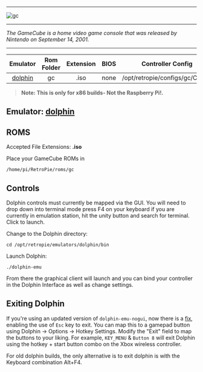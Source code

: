 ***
![gc](https://cloud.githubusercontent.com/assets/10035308/18609175/be037df8-7cb8-11e6-918b-a57a12ebb601.png)
***
_The GameCube is a home video game console that was released by Nintendo on September 14, 2001._
***

| Emulator | Rom Folder | Extension | BIOS |  Controller Config |
| :---: | :---: | :---: | :---: | :---: |
| [dolphin](https://github.com/dolphin-emu/dolphin.git) | gc  | .iso | none | /opt/retropie/configs/gc/Config |

> **Note: This is only for x86 builds- Not the Raspberry Pi!.**

## Emulator: [dolphin](https://github.com/dolphin-emu/dolphin.git)

## ROMS

Accepted File Extensions: **.iso**

Place your GameCube ROMs in
```
/home/pi/RetroPie/roms/gc
```
## Controls
Dolphin controls must currently be mapped via the GUI. You will need to drop down into terminal mode press F4 on your keyboard if you are currently in emulation station, hit the unity button and search for terminal. Click to launch. 

Change to the Dolphin directory:
```
cd /opt/retropie/emulators/dolphin/bin
```
Launch Dolphin:
```
./dolphin-emu
``` 
From there the graphical client will launch and you can bind your controller in the Dolphin Interface as well as change settings.

## Exiting Dolphin
If you're using an updated version of `dolphin-emu-nogui`, now there is a [fix](https://github.com/dolphin-emu/dolphin/pull/6187), enabling the use of `Esc` key to exit. You can map this to a gamepad button using Dolphin -> Options -> Hotkey Settings.  Modify the "Exit" field to map the buttons to your liking.  For example, `KEY_MENU` & `Button 8` will exit Dolphin using the hotkey + start button combo on the Xbox wireless controller. 
  
For old dolphin builds, the only alternative is to exit dolphin is with the Keyboard combination Alt+F4.